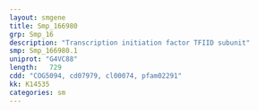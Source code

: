 ```yaml
---
layout: smgene
title: Smp_166980
grp: Smp_16
description: "Transcription initiation factor TFIID subunit"
smp: Smp_166980.1
uniprot: "G4VC88"
length:   729
cdd: "COG5094, cd07979, cl00074, pfam02291"
kk: K14535
categories: sm
---
```

